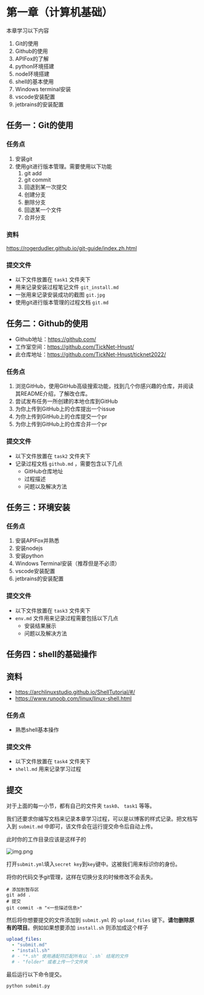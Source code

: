 # 第一章（计算机基础）

本章学习以下内容

1. Git的使用
2. Github的使用
3. APIFox的了解
4. python环境搭建
5. node环境搭建
6. shell的基本使用
7. Windows terminal安装
8. vscode安装配置
9. jetbrains的安装配置

## 任务一：Git的使用

### 任务点

1. 安装git
2. 使用git进行版本管理。需要使用以下功能
   1. git add
   2. git commit
   3. 回退到某一次提交
   4. 创建分支
   5. 删除分支
   6. 回退某一个文件
   7. 合并分支

### 资料

https://rogerdudler.github.io/git-guide/index.zh.html

### 提交文件

- 以下文件放置在 `task1` 文件夹下
- 用来记录安装过程笔记文件 `git_install.md`
- 一张用来记录安装成功的截图 `git.jpg`
- 使用git进行版本管理的过程文档 `git.md`

## 任务二：Github的使用

- Github地址：https://github.com/
- 工作室空间：https://github.com/TickNet-Hnust/
- 此仓库地址：https://github.com/TickNet-Hnust/ticknet2022/

### 任务点

1. 浏览GitHub，使用GitHub高级搜索功能，找到几个你感兴趣的仓库，并阅读其README介绍，了解改仓库。
2. 尝试发布任务一所创建的本地仓库到GitHub
3. 为你上传到GitHub上的仓库提出一个issue
4. 为你上传到GitHub上的仓库提交一个pr
5. 为你上传到GitHub上的仓库合并一个pr

### 提交文件

- 以下文件放置在 `task2` 文件夹下
- 记录过程文档 `github.md` ，需要包含以下几点
    - GitHub仓库地址
    - 过程描述
    - 问题以及解决方法

## 任务三：环境安装

### 任务点

1. 安装APIFox并熟悉
2. 安装nodejs
3. 安装python
4. Windows Terminal安装（推荐但是不必须）
5. vscode安装配置
6. jetbrains的安装配置

### 提交文件

- 以下文件放置在 `task3` 文件夹下
- `env.md` 文件用来记录过程需要包括以下几点
    - 安装结果展示
    - 问题以及解决方法

## 任务四：shell的基础操作

## 资料

- https://archlinuxstudio.github.io/ShellTutorial/#/
- https://www.runoob.com/linux/linux-shell.html

### 任务点

- 熟悉shell基本操作

### 提交文件

- 以下文件放置在 `task4` 文件夹下
- `shell.md` 用来记录学习过程

## 提交

对于上面的每一小节，都有自己的文件夹 `task0`、 `task1` 等等。

我们还要求你编写文档来记录本章学习过程，可以是以博客的样式记录。把文档写入到 `submit.md` 中即可，该文件会在运行提交命令后自动上传。

此时你的工作目录应该是这样子的

![img.png](imgs/img.png)

打开`submit.yml`填入`secret key`到`key`键中。这被我们用来标识你的身份。

将你的代码交予git管理，这样在切换分支的时候修改不会丢失。

```shell
# 添加到暂存区
git add .
# 提交
git commit -m "<一些描述信息>"
```

然后将你想要提交的文件添加到 `submit.yml` 的 `upload_files` 键下。**请勿删除原有的项目**。例如如果想要添加 `install.sh` 则添加成这个样子

```yaml
upload_files:
  - "submit.md"
  - "install.sh"
  # - "*.sh" 使用通配符匹配所有以 `.sh` 结尾的文件
  # - "folder" 或者上传一个文件夹
```

最后运行以下命令提交。

```shell
python submit.py
```
